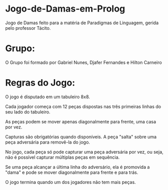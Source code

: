 # Jogo-de-Damas-em-Prolog
Jogo de Damas feito para a matéria de Paradigmas de Linguagem, gerida pelo professor Tácito.

# Grupo:
O Grupo foi formado por Gabriel Nunes, Djafer Fernandes e Hilton Carneiro

# Regras do Jogo:

O jogo é disputado em um tabuleiro 8x8.

Cada jogador começa com 12 peças dispostas nas três primeiras linhas do seu lado do tabuleiro.

As peças podem se mover apenas diagonalmente para frente, uma casa por vez.

Capturas são obrigatórias quando disponíveis. A peça "salta" sobre uma peça adversária para removê-la do jogo.

No jogo, cada peça só pode capturar uma peça adversária por vez, ou seja, não é possível capturar múltiplas peças em sequência.

Se uma peça alcançar a última linha do adversário, ela é promovida a "dama" e pode se mover diagonalmente para frente e para trás.

O jogo termina quando um dos jogadores não tem mais peças.
